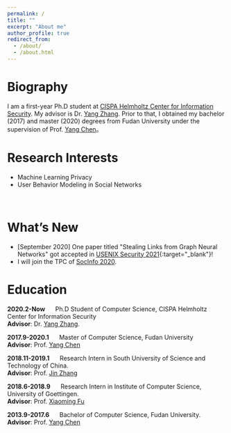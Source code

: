 ```yaml
---
permalink: /
title: ""
excerpt: "About me"
author_profile: true
redirect_from: 
  - /about/
  - /about.html
---
```



Biography
======
I am a first-year Ph.D student at [CISPA Helmholtz Center for Information Security](https://cispa.saarland/). My advisor is Dr. [Yang Zhang](https://yangzhangalmo.github.io/).
Prior to that, I obtained my bachelor (2017) and master (2020) degrees from Fudan University under the supervision of  Prof. [Yang Chen](https://chenyang03.wordpress.com/)。



Research Interests
======
- Machine Learning Privacy
- User Behavior Modeling in Social Networks
<br><br><br>

What’s New
======
- [September 2020] One paper titled "Stealing Links from Graph Neural Networks" got accepted in [USENIX Security 2021](https://www.usenix.org/conference/usenixsecurity21){:target="_blank"}!
- I will join the TPC of [SocInfo 2020](https://kdd.isti.cnr.it/socinfo2020/).

Education
======
**2020.2-Now** &nbsp;&nbsp;&nbsp;&nbsp; Ph.D Student of Computer Science, CISPA Helmholtz Center for Information Security
<br>
**Advisor**: Dr. [Yang Zhang](https://yangzhangalmo.github.io/).



**2017.9-2020.1** &nbsp;&nbsp;&nbsp;&nbsp; Master of Computer Science, Fudan University
<br>
**Advisor**: Prof. [Yang Chen](https://chenyang03.wordpress.com/)


**2018.11-2019.1** &nbsp;&nbsp;&nbsp;&nbsp; Research Intern in South University of Science and Technology of China.
<br>
**Advisor**: Prof. [Jin Zhang](http://icollege.sustc.edu.cn/page/content?id=156)

**2018.6-2018.9** &nbsp;&nbsp;&nbsp;&nbsp; Research Intern in Institute of Computer Science, University of Goettingen.
<br>
**Advisor**: Prof. [Xiaoming Fu](https://user.informatik.uni-goettingen.de/~fu/)

**2013.9-2017.6** &nbsp;&nbsp;&nbsp;&nbsp; Bachelor of Computer Science, Fudan University.
<br>
**Advisor**: Prof. [Yang Chen](https://chenyang03.wordpress.com/)
